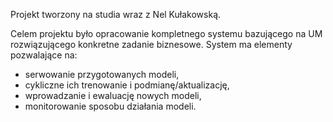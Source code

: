 Projekt tworzony na studia wraz z Nel Kułakowską.

Celem projektu było opracowanie kompletnego systemu bazującego na UM rozwiązującego konkretne zadanie biznesowe. System ma elementy pozwalające na:
- serwowanie przygotowanych modeli,
- cykliczne ich trenowanie i podmianę/aktualizację,
- wprowadzanie i ewaluację nowych modeli,
- monitorowanie sposobu działania modeli.
